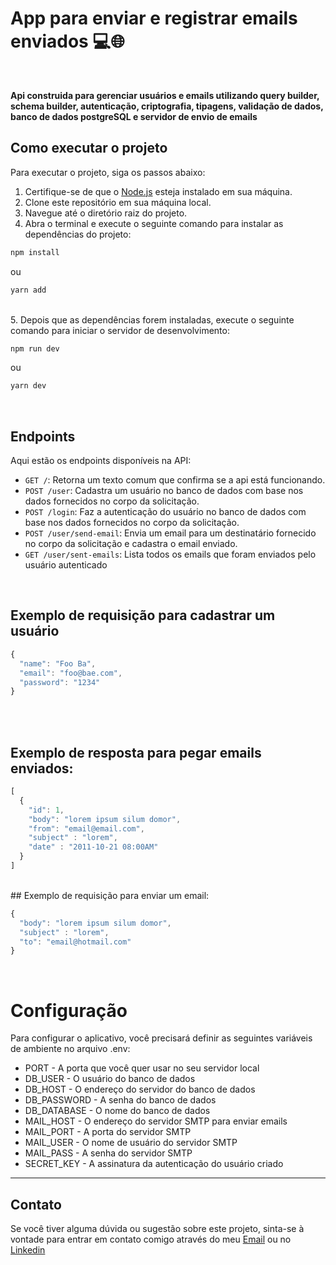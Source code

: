 # App para enviar e registrar emails enviados 💻🌐

<br>

**Api construida para gerenciar usuários e emails utilizando query builder, schema builder, autenticação, criptografia, tipagens, validação de dados, banco de dados postgreSQL e servidor de envio de emails**
<br>

## Como executar o projeto

Para executar o projeto, siga os passos abaixo:

1. Certifique-se de que o [Node.js](https://nodejs.org/) esteja instalado em sua máquina.
1. Clone este repositório em sua máquina local.
1. Navegue até o diretório raiz do projeto.
1. Abra o terminal e execute o seguinte comando para instalar as dependências do projeto:

```javascript
npm install
```

ou

```javascript
yarn add
```

<br>
5. Depois que as dependências forem instaladas, execute o seguinte comando para iniciar o servidor de desenvolvimento:
   
```javascript
npm run dev
```
ou
```javascript
yarn dev
```

<br>

## Endpoints

Aqui estão os endpoints disponíveis na API:

- `GET /`: Retorna um texto comum que confirma se a api está funcionando.
- `POST /user`: Cadastra um usuário no banco de dados com base nos dados fornecidos no corpo da solicitação.
- `POST /login`: Faz a autenticação do usuário no banco de dados com base nos dados fornecidos no corpo da solicitação.
- `POST /user/send-email`: Envia um email para um destinatário fornecido no corpo da solicitação e cadastra o email enviado.
- `GET /user/sent-emails`: Lista todos os emails que foram enviados pelo usuário autenticado


<br>

## Exemplo de requisição para cadastrar um usuário

``` javascript
{
  "name": "Foo Ba",
  "email": "foo@bae.com",
  "password": "1234"
}
```

<br>
<br>

## Exemplo de resposta para pegar emails enviados:

``` javascript
[
  {
    "id": 1,
    "body": "lorem ipsum silum domor",
    "from": "email@email.com",
    "subject" : "lorem",
    "date" : "2011-10-21 08:00AM"
  }
]
```
<br>
## Exemplo de requisição para enviar um email:

``` javascript
{
  "body": "lorem ipsum silum domor",
  "subject" : "lorem",
  "to": "email@hotmail.com"
}
```


<br>


# Configuração
Para configurar o aplicativo, você precisará definir as seguintes variáveis de ambiente no arquivo .env:
* PORT - A porta que você quer usar no seu servidor local
* DB_USER - O usuário do banco de dados
* DB_HOST - O endereço do servidor do banco de dados
* DB_PASSWORD - A senha do banco de dados
* DB_DATABASE - O nome do banco de dados
* MAIL_HOST - O endereço do servidor SMTP para enviar emails
* MAIL_PORT - A porta do servidor SMTP
* MAIL_USER - O nome de usuário do servidor SMTP
* MAIL_PASS - A senha do servidor SMTP
* SECRET_KEY - A assinatura da autenticação do usuário criado

---
## Contato

Se você tiver alguma dúvida ou sugestão sobre este projeto, sinta-se à vontade para entrar em contato comigo através do meu [Email](mailto:devbrunobatista@gmail.com) ou no [Linkedin](https://www.linkedin.com/in/bruno-batista09brsv/)